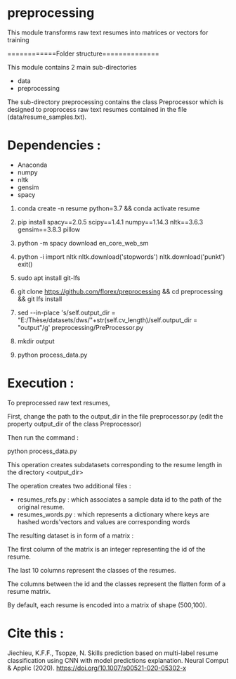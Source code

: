 # preprocessing
This module transforms raw text resumes into matrices or vectors for training

============Folder structure==============

This module contains 2 main sub-directories
- data
- preprocessing

The sub-directory preprocessing contains the class Preprocessor which is designed to 
proprocess raw text resumes contained in the file (data/resume_samples.txt). 

# Dependencies :
- Anaconda
- numpy
- nltk
- gensim
- spacy

1. conda create -n resume python=3.7 && conda activate resume

2. pip install spacy==2.0.5 scipy==1.4.1 numpy==1.14.3 nltk==3.6.3 gensim==3.8.3 pillow

3. python -m spacy download en_core_web_sm

4. python -i
   import nltk
   nltk.download('stopwords')
   nltk.download('punkt')
   exit()
   
5. sudo apt install git-lfs

6. git clone https://github.com/florex/preprocessing && cd preprocessing && git lfs install

7. sed --in-place 's/self.output_dir = "E:\/Thèse\/datasets\/dws\/"+str(self.cv_length)/self.output_dir = "output"/g' preprocessing/PreProcessor.py

8. mkdir output

9. python process_data.py



# Execution :
To preprocessed raw text resumes,   

First, change the path to the output_dir in the file preprocessor.py (edit the property output_dir of the class Preprocessor)

Then run the command :

python process_data.py

This operation creates subdatasets corresponding to the resume length in the directory <output_dir> 

The operation creates two additional files :
   - resumes_refs.py : which associates a sample data id to the path of the original resume.
   - resumes_words.py : which represents a dictionary where keys are hashed words'vectors and values are corresponding words


The resulting dataset is in form of a matrix : 

The first column of the matrix is an integer representing the id of the resume.

The last 10 columns represent the classes of the resumes.

The columns between the id and the classes represent the flatten form of a resume matrix.

By default, each resume is encoded into a matrix of shape (500,100).

# Cite this :
Jiechieu, K.F.F., Tsopze, N. Skills prediction based on multi-label resume classification using CNN with model predictions explanation. Neural Comput & Applic (2020). https://doi.org/10.1007/s00521-020-05302-x
